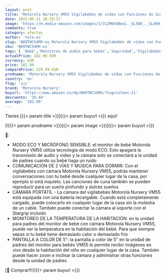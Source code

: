 ```yaml
---
layout: post
title: 'Motorola Nursery VM55 Vigilabebés de vídeo con Funciones de Giro  inclinación y Zoom  Pantalla de 5"  visión Nocturna  Audio bidireccional  Sensor de Temperatura  Unidad portátil  Blanco'
date: 2022-05-21 20:33:17
image: 'https://m.media-amazon.com/images/I/312M6hOBeoL._SL500_._SL400_.jpg'
comments: true
category: ofertas
author: 'tole.es'
slug: 'B09TWC54MX-es Motorola Nursery VM55 Vigilabebés de vídeo con Funciones...'
sku: 'B09TWC54MX-es'
tags: [ 'Bebé','Monitores de audio para bebés','Seguridad','Vigilabebés','motorola nursery','vigilabebés','🇪🇸', ]
actualPrice: 182.99 EUR
currency: EUR
price: 182.99
comparePrice: 229.99 EUR
prodname: 'Motorola Nursery VM55 Vigilabebés de vídeo con Funciones de Giro  inclinación y Zoom  Pantalla de 5"  visión Nocturna  Audio bidireccional  Sensor de Temperatura  Unidad portátil  Blanco'
country: 'es'
flag: '🇪🇸'
brand: 'Motorola Nursery'
buyurl: 'https://www.amazon.es/dp/B09TWC54MX/?tag=tolees-21'
descuento: '20.44'
average: '182.99'
---
```


Tienes [{{< param title >}}]({{< param buyurl >}}) aqui!

[![{{< param prodname >}}]({{< param image >}})]({{< param buyurl >}})

🔎:

- MODO ECO Y MICRÓFONO SENSIBLE: el monitor de bebé Motorola Nursery VM55 utiliza tecnología de modo ECO. Esto apagará la transmisión de audio y video y la cámara solo se conectará a la unidad de padres cuando su bebé haga un ruido
- COMUNICACIÓN DE 2 VÍAS Y MÚSICA PARA DORMIR: Con el vigilabebés con cámara Motorola Nursery VM55, podrás mantener conversaciones con tu bebé desde cualquier lugar de la casa, por ejemplo si está inquieto. Las canciones de cuna también se pueden reproducir para un sueño profundo y dulces sueños
- CÁMARA PORTÁTIL - La cámara del vigilabebés Motorola Nursery VM55 está equipada con una batería recargable. Cuando está completamente cargado, puede colocarlo en cualquier lugar de la casa sin la molestia de un cable. También puede conectar la cámara al soporte con el Stargrip incluido
- MONITOREO DE LA TEMPERATURA DE LA HABITACIÓN: en la unidad para padres del monitor de bebé con cámara Motorola Nursery VM55, puede ver la temperatura en la habitación del bebé. Para que siempre sepas si tu bebé tiene demasiado calor o demasiado frío
- PANTALLA A COLOR DE 5": la pantalla a color de 5" en la unidad de padres del monitor para bebés VM55 le permite recibir imágenes en vivo desde la habitación del niño en cualquier lugar de la casa. También puede hacer zoom e inclinar la cámara y administrar otras funciones desde la unidad de padres

[🛒 Comprar!!!]({{< param buyurl >}})
